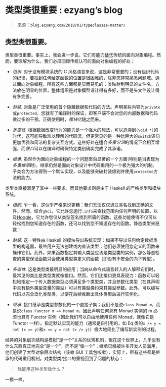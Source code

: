 <!--yml

category: 未分类

date: 2024-07-01 18:18:29

-->

# 类型类很重要 : ezyang’s blog

> 来源：[`blog.ezyang.com/2010/01/typeclasses-matter/`](http://blog.ezyang.com/2010/01/typeclasses-matter/)

## 类型类很重要。

类型类很重要。事实上，我会进一步说，它们有能力[替代](http://www.haskell.org/haskellwiki/OOP_vs_type_classes)传统的面向对象编程。然而，要理解为什么，我们必须回顾传统认可的面向对象编程的好处：

+   *组织.* 对于没有模块系统的 C 风格语言来说，这是非常重要的；没有组织代码的纪律，要找到任何给定函数的位置是很困难的，除非您非常熟悉问题域。通过面向对象编程，所有这些方面都是显而易见的：类映射到明显的文件名，方法放在明显的位置，整体组织是对象模型设计得有多好，而不是头文件设计得有多完善。

+   *封装.* 对象是广泛使用的首个隐藏数据和代码的方法。声明某些内容为`private`或`protected`，您就有了编译时的保证，即客户端不会对您的内部数据和代码做过多的干预。正确使用时，*模块化*随之而来。

+   *多态性.* 根据数据改变行为的能力是一个强大的想法，可以追溯到`(void *)`的时代，这可能导致难以理解的代码流，但更常见的是一种比巨大的`switch`语句更加优雅和简洁的复杂交互方式。这些好处在适合*多重分派*的情况下会相互增强，而*接口*可以在编译时确保特定类别确实完成了其承诺。

+   *继承.* 虽然作为面向对象编程的一个问题面向显著的一个方面(特别是当表现为*多重继承*时)，继承仍然是面向对象设计中代码重用的一个极为强大的机制。子类会为方法得到一个默认实现，以及能够突破封装级别并使用`protected`方法的能力。

类型类直接满足了其中一些要求，而其他要求则是由于 Haskell 的严格类型和模块系统。

+   *组织.* 乍一看，这似乎严格来说更糟：我们无法仅仅通过类名找到正确的文件。然而，结合`ghci`，它允许您运行`:info`来查找范围内任何声明的位置，以及[Hoogle](http://haskell.org/hoogle/)，它允许您仅从类型签名找到所需的函数。这些功能使得不仅可以轻松找到您知道存在的函数，还可以找到您不知道存在的函数。静态类型来拯救！

+   *封装.* 这一特性由 Haskell 的模块导出系统实现：如果不导出任何给定数据类型的构造器，最终用户无法创建或内省该类型；他们必须使用您定义的函数来操作它们。此外，如果函数指定其输入类型应该是类型类的实例，那么静态检查的类型保证函数只会使用类型类定义的函数（即没有不安全的向下转型）。

+   *多态性.* 这是类型类最明显的应用；当向从命令式语言转入的人解释它们时，最常见的类比是类型类就像接口。然而，它们比接口更具表现力：函数可以轻松地指定一个传入数据类型必须满足多个类型类，并且参数化类型（在其声明中具有额外类型变量的类型）可以有类型类约束其类型参数。此外，可以编写代码以完全泛化类型类，以便在后续推断出具体类型后进行实例化。

+   *继承.* 接口继承是类型参数化的一个直接子集；我们不是说`class Monad m`，而是说`class Functor m => Monad m`，因此声明任何具有 Monad 实例的 m 必须也具有 Functor 实例（因此我们可以自由地使用任何 Monad，就像它是 Functor 一样）。指定默认实现的能力（通常是自引用的，如 Eq 类的`x /= y = not (x == y)`和`x == y = not (x /= y)`）极大地简化了编写新实例的过程。

经典的对象层次结构是模拟“是一个”关系的优秀机制，但在这个世界上，几乎没有什么东西真正地完全“是一个”，而不是“像一个”；继承已经被许多开发人员滥用，他们创建了大型对象层次结构（咳嗽 GUI 工具包咳嗽），实际上，所有这些都是继承的代码重用机制。对类型类/接口的重视回到了问题的核心：

> 我能用这种类型做什么？

一模一样。
